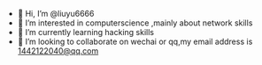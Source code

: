 - 👋 Hi, I’m @liuyu6666
- 👀 I’m interested in computerscience ,mainly about network skills
- 🌱 I’m currently learning hacking skills 
- 💞️ I’m looking to collaborate on wechai or qq,my email address is 1442122040@qq.com
